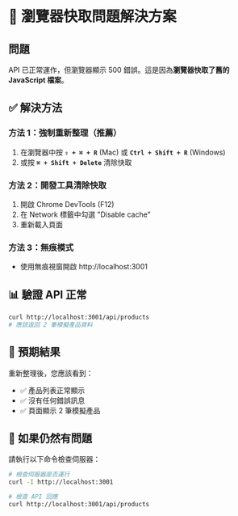 # 🔧 瀏覽器快取問題解決方案

## 問題
API 已正常運作，但瀏覽器顯示 500 錯誤。這是因為**瀏覽器快取了舊的 JavaScript 檔案**。

## ✅ 解決方法

### 方法 1：強制重新整理（推薦）
1. 在瀏覽器中按 **`⇧ + ⌘ + R`** (Mac) 或 **`Ctrl + Shift + R`** (Windows)
2. 或按 **`⌘ + Shift + Delete`** 清除快取

### 方法 2：開發工具清除快取
1. 開啟 Chrome DevTools (F12)
2. 在 Network 標籤中勾選 "Disable cache"
3. 重新載入頁面

### 方法 3：無痕模式
- 使用無痕視窗開啟 http://localhost:3001

## 📊 驗證 API 正常
```bash
curl http://localhost:3001/api/products
# 應該返回 2 筆模擬產品資料
```

## 🎯 預期結果
重新整理後，您應該看到：
- ✅ 產品列表正常顯示
- ✅ 沒有任何錯誤訊息
- ✅ 頁面顯示 2 筆模擬產品

## 🚀 如果仍然有問題
請執行以下命令檢查伺服器：
```bash
# 檢查伺服器是否運行
curl -I http://localhost:3001

# 檢查 API 回應
curl http://localhost:3001/api/products
```

